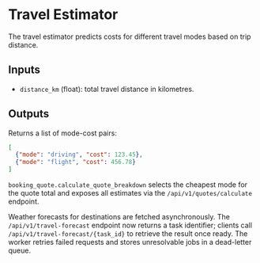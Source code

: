# Travel Estimator

The travel estimator predicts costs for different travel modes based on trip distance.

## Inputs
- `distance_km` (float): total travel distance in kilometres.

## Outputs
Returns a list of mode-cost pairs:

```json
[
  {"mode": "driving", "cost": 123.45},
  {"mode": "flight", "cost": 456.78}
]
```

`booking_quote.calculate_quote_breakdown` selects the cheapest mode for the quote total and exposes all estimates via the `/api/v1/quotes/calculate` endpoint.

Weather forecasts for destinations are fetched asynchronously. The `/api/v1/travel-forecast`
endpoint now returns a task identifier; clients call `/api/v1/travel-forecast/{task_id}` to
retrieve the result once ready. The worker retries failed requests and stores
unresolvable jobs in a dead-letter queue.
